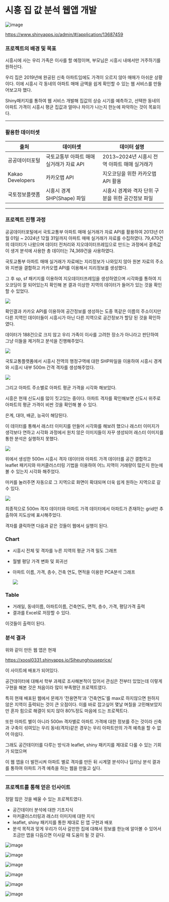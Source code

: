 # 시흥 집 값 분석 웹앱 개발

![image](https://github.com/user-attachments/assets/b75d030c-e4b3-4205-87b7-ee02984e62dc)

<https://www.shinyapps.io/admin/#/application/13687459>


<aside>

### 프로젝트의 배경 및 목표

</aside>

시흥시에 사는 우리 가족은 이사를 할 예정이며, 부모님은 시흥시 내에서만 거주하기를 원하신다.

우리 집은 2019년에 완공된 신축 아파트임에도 가격이 오르지 않아 매매가 아쉬운 상황이다. 이에 시흥시 각 동네의 아파트 매매 금액을 쉽게 확인할 수 있는 웹 서비스를 만들어보고자 했다.

Shiny패키지를 통하여 웹 서비스 개발해 집값의 상승 시기를 예측하고, 선택한 동네의 아파트 가격이 시흥시 평균 집값과 얼마나 차이가 나는지 한눈에 파악하는 것이 목표이다.

------------------------------------------------------------------------

<aside>

### 활용한 데이터셋

</aside>

| 출처 | 데이터셋 | 데이터 설명 |
|------------------------|------------------------|------------------------|
| 공공데이터포털 | 국토교통부 아파트 매매 실거래가 자료 API | 2013\~2024년 시흥시 전역 아파트 매매 실거래가 |
| Kakao Developers | 카카오맵 API | 지오코딩을 위한 카카오맵 API 활용 |
| 국토정보플랫폼 | 시흥시 경계 SHP(Shape) 파일 | 시흥시 경계와 격자 단위 구분을 위한 공간정보 파일 |

------------------------------------------------------------------------

<aside>

### 프로젝트 진행 과정

</aside>

공공데이터포털에서 국토교통부 아파트 매매 실거래가 자료 API를 활용하여 2013년 01월 01일 \~ 2024년 12월 31일까지 아파트 매매 실거래가 자료를 수집하였다. 79,470건의 데이터가 나왔으며 데이터 전처리와 지오데이터프레임으로 만드는 과정에서 결측값이 생겨 분석에 사용한 총 데이터는 74,369건을 사용하였다.

국토교통부 아파트 매매 실거래가 자료에는 지리정보가 나와있지 않아 원본 자료의 주소와 지번을 결합하고 카카오맵 API를 이용해서 지리정보를 생성했다.

그 후 sp, sf 패키지를 이용하여 지오데이터프레임을 생성하였으며 시각화를 통하여 지오코딩이 잘 되어있는지 확인해 본 결과 이상한 지역의 데이터가 들어가 있는 것을 확인할 수 있었다.

![](images/clipboard-861811603.png)

확인결과 카카오 API를 이용하여 공간정보를 생성하는 도중 똑같은 이름의 주소이지만 다른 지역인 데이터들이 시흥시가 아닌 다른 지역으로 공간정보가 할당 된 것을 확인하였다.

데이터가 188건으로 크지 않고 우리 가족이 이사를 고려한 장소가 아니라고 판단하여 그냥 이들을 제거하고 분석을 진행해주었다.

![](images/clipboard-2677023485.png)

국토교통플랫폼에서 시흥시 전역의 행정구역에 대한 SHP파일을 이용하여 시흥시 경계와 시흥시 내부 500m 간격 격자를 생성해주었다.

![](images/clipboard-3658515624.png)

그리고 아파트 주소별로 아파트 평균 가격을 시각화 해보았다.

시흥은 현재 신도시를 많이 짓고있는 중이다. 아파트 격자를 확인해보면 신도시 위주로 아파트의 평균 가격이 비싼 것을 확인해 볼 수 있다.

은계, 대야, 배곧, 능곡이 해당된다.

이 데이터를 통해서 래스터 이미지를 만들어 시각화를 해보려 했으나 래스터 이미지가 생각보다 연하고 시각화 과정에서 원치 않은 이미지들이 자꾸 생성되어 래스터 이미지를 통한 분석은 실행하지 못했다.

![](images/clipboard-592872500.png)

위에서 생성한 500m 시흥시 격자 데이터와 아파트 가격 데이터를 공간 결합하고 leaflet 패키지와 마커클러스터링 기법을 이용하여 어느 지역이 거래량이 많은지 한눈에 볼 수 있는지 시각화 해주었다.

마커를 눌러주면 자동으로 그 지역으로 화면이 확대되며 더욱 쉽게 원하는 지역으로 갈 수 있다.

![](images/clipboard-3410295722.png)

최종적으로 500m 격자 데이터와 아파트 가격 데이터에서 아파트가 존재하는 grid만 추출하여 지도상에 표시해주었다.

격자를 클릭하면 다음과 같은 것들이 웹에서 실행이 된다.

### Chart

-   시흥시 전체 및 격자를 누른 지역의 평균 가격 밀도 그래프

-   월별 평당 가격 변화 및 회귀선

-   아파트 이름, 가격, 층수, 건축 연도, 면적을 이용한 PCA분석 그래프

    ![](images/clipboard-3968325057.png)

### Table

-   거래일, 동네이름, 아파트이름, 건축연도, 면적, 층수, 가격, 평당가격 출력
-   결과를 Excel로 저장할 수 있다.

이것들이 출력이 된다.

<aside>

### 분석 결과

</aside>

위와 같이 만든 웹 앱은 현재

<https://xoosl0331.shinyapps.io/Siheunghouseprice/>

이 사이트에 배포가 되어있다.

공간데이터에 대해서 학부 과제로 조사해본적이 있어서 관심은 전부터 있었는데 이렇게 구현을 해본 것은 처음이라 많이 부족했던 프로젝트였다.

특히 현재 배포된 웹에서 문제가 ‘전용면적’과 ‘건축연도’를 max로 하지않으면 원하지 않은 지역이 출력되는 것이 큰 오점이다. 이를 바로 잡고싶어 몇날 며칠을 고민해보았지만 혼자 힘으로 해결이 되지 않아 80%정도 마음에 드는 프로젝트다.

또한 아파트 별이 아니라 500m 격자별로 아파트 가격에 대한 정보를 주는 것이라 신축과 구축이 섞여있는 우리 동네(격자)같은 경우는 우리 아파트만의 가격 예측을 할 수 없어 아쉽다.

그래도 공간데이터를 다루는 방식과 leaflet, shiny 패키지를 제대로 다룰 수 있는 기회가 되었으며

이 웹 앱을 더 발전시켜 아파트 별로 격자를 만든 뒤 시계열 분석이나 딥러닝 분석 결과를 통하여 아파트 가격 예측을 하는 웹을 만들고 싶다.

------------------------------------------------------------------------

<aside>

### 프로젝트를 통해 얻은 인사이트

</aside>

정말 많은 것을 배울 수 있는 프로젝트였다.

-   공간데이터 분석에 대한 기초지식
-   마커클러스터링과 래스터 이미지에 대한 지식
-   leaflet, shiny 패키지를 통한 제대로 된 앱 구현과 배포
-   분석 목적과 맞게 우리가 이사 갈만한 집에 대해서 정보를 한눈에 알아볼 수 있어서 조금만 앱을 다듬으면 이사갈 때 도움이 될 것 같다.

![image](https://github.com/user-attachments/assets/6616ae21-5326-4eac-9ea0-f224993c95c3)

![image](https://github.com/user-attachments/assets/f1732cb8-255b-4ebf-ba29-6ef242daab13)

![image](https://github.com/user-attachments/assets/6bbdb616-d462-44b8-a9b8-971a1e98dcb2)

![image](https://github.com/user-attachments/assets/2b2f7163-e74d-4eeb-8422-7a14778fef50)

![image](https://github.com/user-attachments/assets/81b1bd54-6337-4210-8763-6d7074e85b00)

![image](https://github.com/user-attachments/assets/54a27b89-3bd0-4dc0-a4e0-901e16d767e1)
